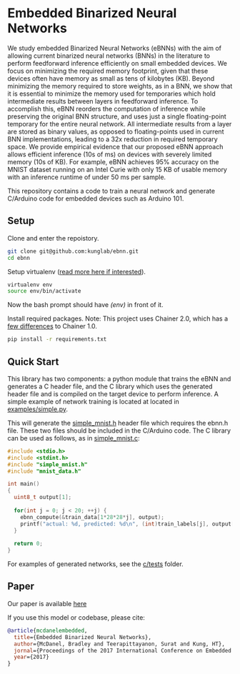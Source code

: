 # Embedded Binarized Neural Networks
    
We study embedded Binarized Neural Networks (eBNNs) with the aim of allowing current binarized neural networks (BNNs) in the literature to perform feedforward inference efficiently on small embedded devices. We focus on minimizing the required memory footprint, given that these devices often have memory as small as tens of kilobytes (KB). Beyond minimizing the memory required to store weights, as in a BNN, we show that it is essential to minimize the memory used for temporaries which hold intermediate results between layers in feedforward inference. To accomplish this, eBNN reorders the computation of inference while preserving the original BNN structure, and uses just a single floating-point temporary for the entire neural network. All intermediate results from a layer are stored as binary values, as opposed to floating-points used in current BNN implementations, leading to a 32x reduction in required temporary space. We provide empirical evidence that our proposed eBNN approach allows efficient inference (10s of ms) on devices with severely limited memory (10s of KB). For example, eBNN achieves 95% accuracy on the MNIST dataset running on an Intel Curie with only 15 KB of usable memory with an inference runtime of under 50 ms per sample.

This repository contains a code to train a neural network and generate C/Arduino code for embedded devices such as Arduino 101. 

## Setup
Clone and enter the repoistory.
```bash
git clone git@github.com:kunglab/ebnn.git
cd ebnn
```
Setup virtualenv ([read more here if interested](http://python-guide-pt-br.readthedocs.io/en/latest/dev/virtualenvs/)).
```bash
virtualenv env
source env/bin/activate
```
Now the bash prompt should have *(env)* in front of it. 

Install required packages. Note: This project uses Chainer 2.0, which has a [few differences](http://docs.chainer.org/en/stable/upgrade.html) to Chainer 1.0.
```bash
pip install -r requirements.txt
```

## Quick Start
This library has two components: a python module that trains the eBNN and generates a C header file, and the C library which uses the generated header file and is compiled on the target device to perform inference. A simple example of network training is located at located in [examples/simple.py](https://github.com/kunglab/ebnn/blob/master/examples/simple.py).

This will generate the [simple_mnist.h](https://github.com/kunglab/ebnn/blob/master/examples/simple_mnist.c) header file which requires the ebnn.h file. These two files should be included in the C/Arduino code. The C library can be used as follows, as in [simple_mnist.c](https://github.com/kunglab/ebnn/blob/master/examples/simple_mnist.c): 

```c
#include <stdio.h>
#include <stdint.h>
#include "simple_mnist.h"
#include "mnist_data.h"

int main()
{
  uint8_t output[1];
   
  for(int j = 0; j < 20; ++j) {
    ebnn_compute(&train_data[1*28*28*j], output);
    printf("actual: %d, predicted: %d\n", (int)train_labels[j], output[0]);
  }
   
  return 0;
}
```

For examples of generated networks, see the [c/tests](https://github.com/kunglab/ebnn/tree/master/c/tests) folder.

## Paper

Our paper is available [here](http://www.eecs.harvard.edu/~htk/publication/2017-ewsn-mcdanel-teerapittayanon-kung.pdf)

If you use this model or codebase, please cite:
```bibtex
@article{mcdanelembedded,
  title={Embedded Binarized Neural Networks},
  author={McDanel, Bradley and Teerapittayanon, Surat and Kung, HT},
  jornal={Proceedings of the 2017 International Conference on Embedded Wireless Systems and Networks},
  year={2017}
}
```

